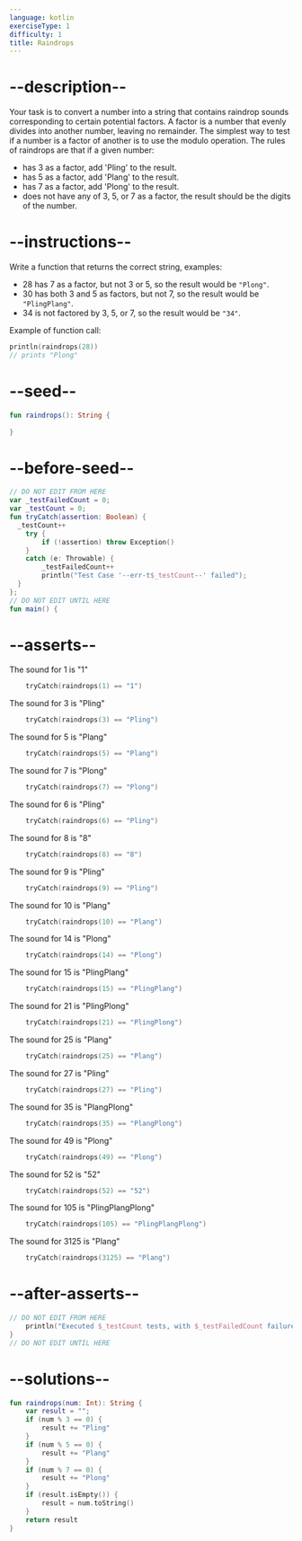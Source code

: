 ```yaml
---
language: kotlin
exerciseType: 1
difficulty: 1
title: Raindrops
---
```


# --description--

Your task is to convert a number into a string that contains raindrop sounds corresponding to certain potential factors.
A factor is a number that evenly divides into another number, leaving no remainder.
The simplest way to test if a number is a factor of another is to use the modulo operation.
The rules of raindrops are that if a given number:

- has 3 as a factor, add 'Pling' to the result.
- has 5 as a factor, add 'Plang' to the result.
- has 7 as a factor, add 'Plong' to the result.
- does not have any of 3, 5, or 7 as a factor, the result should be the digits of the number.

# --instructions--

Write a function that returns the correct string, examples:

- 28 has 7 as a factor, but not 3 or 5, so the result would be `"Plong"`.
- 30 has both 3 and 5 as factors, but not 7, so the result would be `"PlingPlang"`.
- 34 is not factored by 3, 5, or 7, so the result would be `"34"`.

Example of function call:
```kotlin
println(raindrops(28))
// prints "Plong"
```

# --seed--

```kotlin
fun raindrops(): String {
    
}
```

# --before-seed--

```kotlin
// DO NOT EDIT FROM HERE
var _testFailedCount = 0;
var _testCount = 0;
fun tryCatch(assertion: Boolean) {
  _testCount++
    try { 
        if (!assertion) throw Exception()
    }
    catch (e: Throwable) {
        _testFailedCount++
        println("Test Case '--err-t$_testCount--' failed");
  }
};
// DO NOT EDIT UNTIL HERE
fun main() {
```

# --asserts--

The sound for 1 is "1"

```kotlin
    tryCatch(raindrops(1) == "1")
```

The sound for 3 is "Pling"

```kotlin
    tryCatch(raindrops(3) == "Pling")
```

The sound for 5 is "Plang"

```kotlin
    tryCatch(raindrops(5) == "Plang")
```

The sound for 7 is "Plong"

```kotlin
    tryCatch(raindrops(7) == "Plong")
```

The sound for 6 is "Pling"

```kotlin
    tryCatch(raindrops(6) == "Pling")
```

The sound for 8 is "8"

```kotlin
    tryCatch(raindrops(8) == "8")
```

The sound for 9 is "Pling"

```kotlin
    tryCatch(raindrops(9) == "Pling")
```

The sound for 10 is "Plang"

```kotlin
    tryCatch(raindrops(10) == "Plang")
```

The sound for 14 is "Plong"

```kotlin
    tryCatch(raindrops(14) == "Plong")
```

The sound for 15 is "PlingPlang"

```kotlin
    tryCatch(raindrops(15) == "PlingPlang")
```

The sound for 21 is "PlingPlong"

```kotlin
    tryCatch(raindrops(21) == "PlingPlong")
```

The sound for 25 is "Plang"

```kotlin
    tryCatch(raindrops(25) == "Plang")
```

The sound for 27 is "Pling"

```kotlin
    tryCatch(raindrops(27) == "Pling")
```

The sound for 35 is "PlangPlong"

```kotlin
    tryCatch(raindrops(35) == "PlangPlong")
```

The sound for 49 is "Plong"

```kotlin
    tryCatch(raindrops(49) == "Plong")
```

The sound for 52 is "52"

```kotlin
    tryCatch(raindrops(52) == "52")
```

The sound for 105 is "PlingPlangPlong"

```kotlin
    tryCatch(raindrops(105) == "PlingPlangPlong")
```

The sound for 3125 is "Plang"

```kotlin
    tryCatch(raindrops(3125) == "Plang")
```

# --after-asserts--

```kotlin
// DO NOT EDIT FROM HERE 
    println("Executed $_testCount tests, with $_testFailedCount failures");
}
// DO NOT EDIT UNTIL HERE
```

# --solutions--

```kotlin
fun raindrops(num: Int): String {
    var result = "";
    if (num % 3 == 0) {
        result += "Pling"
    } 
    if (num % 5 == 0) {
        result += "Plang"
    }
    if (num % 7 == 0) {
        result += "Plong"
    }
    if (result.isEmpty()) {
        result = num.toString()	 
    }
    return result
}
```
